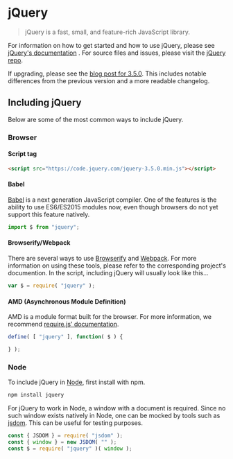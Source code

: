 # jQuery

> jQuery is a fast, small, and feature-rich JavaScript library.

For information on how to get started and how to use jQuery, please see [jQuery's documentation](http://api.jquery.com/)
.
For source files and issues, please visit the [jQuery repo](https://github.com/jquery/jquery).

If upgrading, please see the [blog post for 3.5.0](https://blog.jquery.com/2020/04/10/jquery-3-5-0-released/). This
includes notable differences from the previous version and a more readable changelog.

## Including jQuery

Below are some of the most common ways to include jQuery.

### Browser

#### Script tag

```html
<script src="https://code.jquery.com/jquery-3.5.0.min.js"></script>
```

#### Babel

[Babel](http://babeljs.io/) is a next generation JavaScript compiler. One of the features is the ability to use
ES6/ES2015 modules now, even though browsers do not yet support this feature natively.

```js
import $ from "jquery";
```

#### Browserify/Webpack

There are several ways to use [Browserify](http://browserify.org/) and [Webpack](https://webpack.github.io/). For more
information on using these tools, please refer to the corresponding project's documention. In the script, including
jQuery will usually look like this...

```js
var $ = require( "jquery" );
```

#### AMD (Asynchronous Module Definition)

AMD is a module format built for the browser. For more information, we
recommend [require.js' documentation](http://requirejs.org/docs/whyamd.html).

```js
define( [ "jquery" ], function( $ ) {

} );
```

### Node

To include jQuery in [Node](nodejs.org), first install with npm.

```sh
npm install jquery
```

For jQuery to work in Node, a window with a document is required. Since no such window exists natively in Node, one can
be mocked by tools such as [jsdom](https://github.com/tmpvar/jsdom). This can be useful for testing purposes.

```js
const { JSDOM } = require( "jsdom" );
const { window } = new JSDOM( "" );
const $ = require( "jquery" )( window );
```
